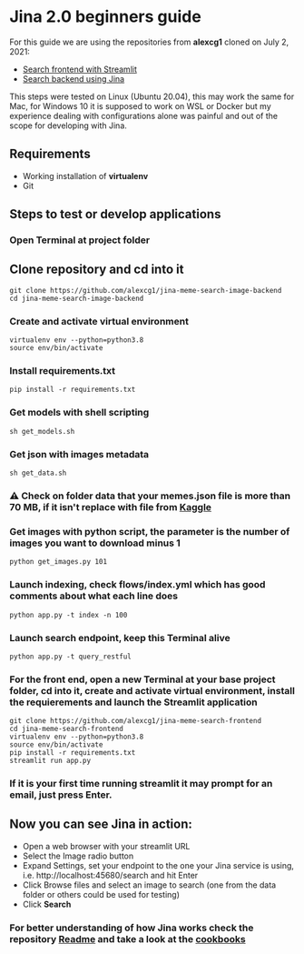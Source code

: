 # Jina 2.0 beginners guide

For this guide we are using the repositories from **alexcg1** cloned on July 2, 2021:
 - [Search frontend with Streamlit](https://github.com/alexcg1/jina-meme-search-frontend)
 - [Search backend using Jina](https://github.com/alexcg1/jina-meme-search-image-backend)

This steps were tested on Linux (Ubuntu 20.04), this may work the same for Mac, for Windows 10 it is supposed to work on WSL or Docker but my experience dealing with configurations alone was painful and out of the scope for developing with Jina.

## Requirements
 - Working installation of **virtualenv**
 - Git

## Steps to test or develop applications

### Open Terminal at project folder

## Clone repository and cd into it
    git clone https://github.com/alexcg1/jina-meme-search-image-backend
    cd jina-meme-search-image-backend

### Create and activate virtual environment
    virtualenv env --python=python3.8
    source env/bin/activate

### Install requirements.txt
    pip install -r requirements.txt

### Get models with shell scripting
    sh get_models.sh

### Get json with images metadata
    sh get_data.sh

### :warning: Check on folder data that your memes.json file is more than 70 MB, if it isn't replace with file from [Kaggle](https://www.kaggle.com/abhishtagatya/imgflipscraped-memes-caption-dataset)

### Get images with python script, the parameter is the number of images you want to download minus 1
    python get_images.py 101

### Launch indexing, check flows/index.yml which has good comments about what each line does
    python app.py -t index -n 100

### Launch search endpoint, keep this Terminal alive
    python app.py -t query_restful

### For the front end, open a new Terminal at your base project folder, cd into it, create and activate virtual environment, install the requierements and launch the Streamlit application
    git clone https://github.com/alexcg1/jina-meme-search-frontend
    cd jina-meme-search-frontend
    virtualenv env --python=python3.8
    source env/bin/activate
    pip install -r requirements.txt
    streamlit run app.py

### If it is your first time running streamlit it may prompt for an email, just press Enter.
## Now you can see Jina in action:
 - Open a web browser with your streamlit URL
 - Select the Image radio button
 - Expand Settings, set your endpoint to the one your Jina service is using, i.e. http://localhost:45680/search and hit Enter
 - Click Browse files and select an image to search (one from the data folder or others could be used for testing)
 - Click **Search**

### For better understanding of how Jina works check the repository [Readme](https://github.com/jina-ai/jina) and take a look at the [cookbooks](https://github.com/jina-ai/jina/tree/master/.github/2.0/cookbooks)


